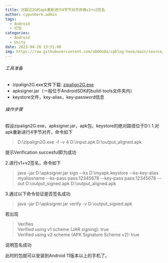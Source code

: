```yaml
---
title: 对超过2G的apk重新进行4字节对齐并做v1+v2签名
author: cypunberk.admin
tags:
  - Android
  - 打包
categories:
  - Android
  - Unity
date: 2023-04-20 13:51:00
img: https://raw.githubusercontent.com/oO0OoOo/cpblog-hexo/main/source/images/bg/591039263be09.jpg
---
```

###### 工具准备
- zipalign2G.exe文件下载: <i class="fa fa-download"></i> [zipalign2G.exe](https://download.csdn.net/download/liyingzai/13216149?spm=1001.2101.3001.6650.8&utm_medium=distribute.pc_relevant.none-task-download-2%7Edefault%7EOPENSEARCH%7ERate-8-13216149-blog-8109883.235%5Ev29%5Epc_relevant_default_base3&depth_1-utm_source=distribute.pc_relevant.none-task-download-2%7Edefault%7EOPENSEARCH%7ERate-8-13216149-blog-8109883.235%5Ev29%5Epc_relevant_default_base3&utm_relevant_index=8) 
- apksigner.jar（一般位于AndroidSDK的build-tools文件夹内）
- keystore文件，key-alias，key-password信息

###### 操作步骤
假设zipalign2G.exe，apksigner.jar，apk包，keystore的绝对路径位于D:\\
1.对apk重新进行4字节对齐，命令如下  
>D:\zipalign2G.exe -f -v 4 D:\input.apk D:\output_aligned.apk  

提示Verification succesful即为成功

2.进行v1+v2签名，命令如下  
>java -jar D:\apksigner.jar sign --ks D:\myapk.keystore --ks-key-alias myaliasname --ks-pass pass:12345678 --key-pass pass:12345678 --out D:\output_signed.apk D:\output_aligned.apk  

3.通过以下命令验证是否签名成功  
>java -jar D:\apksigner.jar verify -v D:\output_signed.apk  

若出现  
>Verifies  
>Verified using v1 scheme (JAR signing): true  
>Verified using v2 scheme (APK Signature Scheme v2): true  

说明签名成功  

此时的包就可以安装到Android 11版本以上的手机了。